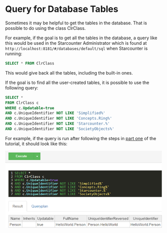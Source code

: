 # Query for Database Tables

Sometimes it may be helpful to get the tables in the database. That is possible to do using the class ClrClass.

For example, if the goal is to get all the tables in the database, a query like this would be used in the Starcounter Administrator which is found at `http://localhost:8181/#/databases/default/sql` when Starcounter is running:
```sql
SELECT * FROM ClrClass
```

This would give back all the tables, including the built-in ones.

If the goal is to find all the user-created tables, it is possible to use the following query:
```sql
SELECT *
FROM ClrClass c
WHERE c.Updatable=true
AND c.UniqueIdentifier NOT LIKE 'Simplified%'
AND c.UniqueIdentifier NOT LIKE 'Concepts.Ring%'
AND c.UniqueIdentifier NOT LIKE 'Starcounter.%'
AND c.UniqueIdentifier NOT LIKE 'SocietyObjects%'
```

For example, if the query is run after following the steps in [part one]('/tutorial/create-a-database-class') of the tutorial, it should look like this:

![Screenshot of query](/assets/Capture.png)
